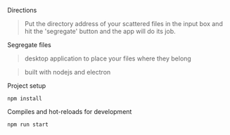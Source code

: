 Directions
> Put the directory address of your scattered files in the input box and hit the 'segregate' button and the app will do its job.

Segregate files
> desktop application to place your files where they belong

> built with nodejs and electron

 Project setup
```
npm install
```

Compiles and hot-reloads for development
```
npm run start
```

